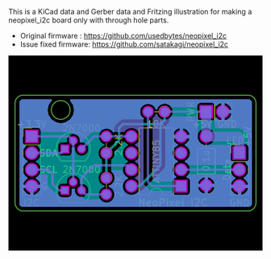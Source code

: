 This is a KiCad data and Gerber data and Fritzing illustration for making a neopixel_i2c board only with through hole parts.

* Original firmware : https://github.com/usedbytes/neopixel_i2c
* Issue fixed firmware: https://github.com/satakagi/neopixel_i2c

![image](npi2c.png)
